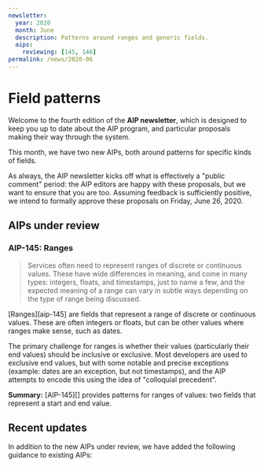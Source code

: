 ```yaml
---
newsletter:
  year: 2020
  month: June
  description: Patterns around ranges and generic fields.
  aips:
    reviewing: [145, 146]
permalink: /news/2020-06
---
```


# Field patterns

Welcome to the fourth edition of the **AIP newsletter**, which is designed to
keep you up to date about the AIP program, and particular proposals making
their way through the system.

This month, we have two new AIPs, both around patterns for specific kinds of
fields.

As always, the AIP newsletter kicks off what is effectively a "public comment"
period: the AIP editors are happy with these proposals, but we want to ensure
that you are too. Assuming feedback is sufficiently positive, we intend to
formally approve these proposals on Friday, June 26, 2020.

## AIPs under review

### AIP-145: Ranges

> Services often need to represent ranges of discrete or continuous values.
> These have wide differences in meaning, and come in many types: integers,
> floats, and timestamps, just to name a few, and the expected meaning of a
> range can vary in subtle ways depending on the type of range being discussed.

[Ranges][aip-145] are fields that represent a range of discrete or continuous
values. These are often integers or floats, but can be other values where
ranges make sense, such as dates.

The primary challenge for ranges is whether their values (particularly their
end values) should be inclusive or exclusive. Most developers are used to
exclusive end values, but with some notable and precise exceptions (example:
dates are an exception, but not timestamps), and the AIP attempts to encode
this using the idea of "colloquial precedent".

**Summary:** [AIP-145][] provides patterns for ranges of values: two fields
that represent a start and end value.


## Recent updates

In addition to the new AIPs under review, we have added the following guidance
to existing AIPs:

